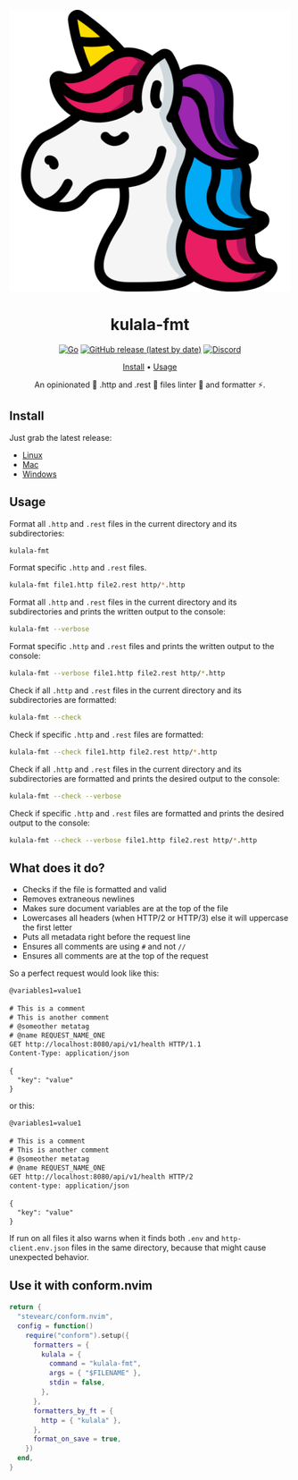 <div align="center">

![Kulala-fmt Logo](logo.svg)

# kulala-fmt

[![Go](https://img.shields.io/badge/Made%20with%20Go-00ADD8.svg?style=for-the-badge&logo=go&logoColor=ffffff)](https://golang.org)
[![GitHub release (latest by date)](https://img.shields.io/github/v/release/mistweaverco/kulala-fmt?style=for-the-badge)](https://github.com/mistweaverco/kulala-fmt/releases/latest)
[![Discord](https://img.shields.io/badge/discord-join-7289da?style=for-the-badge&logo=discord)](https://discord.gg/QyVQmfY4Rt)

[Install](#install) • [Usage](#usage)

<p></p>

An opinionated 🦄 .http and .rest 🐼 files linter 💄 and formatter ⚡.

<p></p>

</div>

## Install

Just grab the latest release:

 - [Linux](https://github.com/mistweaverco/kulala-fmt/releases/latest/download/kulala-fmt-linux)
 - [Mac](https://github.com/mistweaverco/kulala-fmt/releases/latest/download/kulala-fmt-macos)
 - [Windows](https://github.com/mistweaverco/kulala-fmt/releases/latest/download/kulala-fmt.exe)

## Usage

Format all `.http` and `.rest` files in the current directory and its subdirectories:

```sh
kulala-fmt
```

Format specific `.http` and `.rest` files.

```sh
kulala-fmt file1.http file2.rest http/*.http
```

Format all `.http` and `.rest` files in the current directory and its subdirectories and
prints the written output to the console:

```sh
kulala-fmt --verbose
```
Format specific `.http` and `.rest` files and
prints the written output to the console:

```sh
kulala-fmt --verbose file1.http file2.rest http/*.http
```

Check if all `.http` and `.rest` files in the current directory and its subdirectories are formatted:

```sh
kulala-fmt --check
```

Check if specific `.http` and `.rest` files are formatted:

```sh
kulala-fmt --check file1.http file2.rest http/*.http
```

Check if all `.http` and `.rest` files in the current directory and
its subdirectories are formatted and
prints the desired output to the console:

```sh
kulala-fmt --check --verbose
```

Check if specific `.http` and `.rest` files are formatted and
prints the desired output to the console:

```sh
kulala-fmt --check --verbose file1.http file2.rest http/*.http
```

## What does it do?

- Checks if the file is formatted and valid
- Removes extraneous newlines
- Makes sure document variables are at the top of the file
- Lowercases all headers (when HTTP/2 or HTTP/3) else it will uppercase the first letter
- Puts all metadata right before the request line
- Ensures all comments are using `#` and not `//`
- Ensures all comments are at the top of the request

So a perfect request would look like this:

```http
@variables1=value1

# This is a comment
# This is another comment
# @someother metatag
# @name REQUEST_NAME_ONE
GET http://localhost:8080/api/v1/health HTTP/1.1
Content-Type: application/json

{
  "key": "value"
}
```

or this:

```http
@variables1=value1

# This is a comment
# This is another comment
# @someother metatag
# @name REQUEST_NAME_ONE
GET http://localhost:8080/api/v1/health HTTP/2
content-type: application/json

{
  "key": "value"
}
```

If run on all files it also warns when it finds both `.env` and `http-client.env.json`
files in the same directory, because that might cause unexpected behavior.

## Use it with conform.nvim

```lua
return {
  "stevearc/conform.nvim",
  config = function()
    require("conform").setup({
      formatters = {
        kulala = {
          command = "kulala-fmt",
          args = { "$FILENAME" },
          stdin = false,
        },
      },
      formatters_by_ft = {
        http = { "kulala" },
      },
      format_on_save = true,
    })
  end,
}
```

